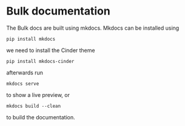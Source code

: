 # Bulk documentation

The Bulk docs are built using mkdocs. Mkdocs can be installed using

    pip install mkdocs

we need to install the Cinder theme


    pip install mkdocs-cinder

afterwards run

    mkdocs serve

to show a live preview, or

    mkdocs build --clean

to build the documentation.
